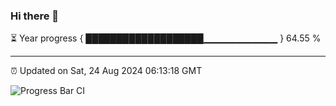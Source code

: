 ### Hi there 👋

⏳ Year progress { ███████████████████▁▁▁▁▁▁▁▁▁▁▁ } 64.55 %

---

⏰ Updated on Sat, 24 Aug 2024 06:13:18 GMT

![Progress Bar CI](https://github.com/code-lakshay/GitHub-Actions-Demo/workflows/Progress%20Bar%20CI/badge.svg)
